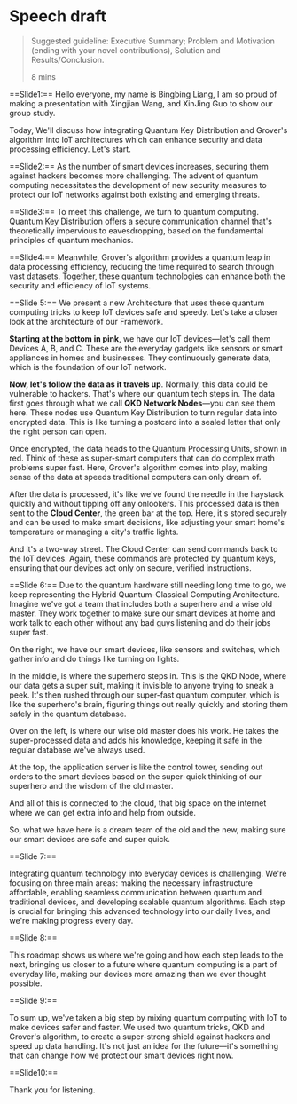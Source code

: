 # Speech draft

> Suggested guideline: Executive Summary;  Problem and Motivation (ending with your novel contributions), Solution and Results/Conclusion.
>
> 8 mins

==Slide1:== Hello everyone, my name is Bingbing Liang, I am so proud of making a presentation with Xingjian Wang, and XinJing Guo to show our group study. 

Today, We'll discuss how integrating Quantum Key Distribution and Grover's algorithm into IoT architectures which can enhance security and data processing efficiency. Let's start.



==Slide2:== As the number of smart devices increases, securing them against hackers becomes more challenging. The advent of quantum computing necessitates the development of new security measures to protect our IoT networks against both existing and emerging threats.



==Slide3:== To meet this challenge, we turn to quantum computing. Quantum Key Distribution offers a secure communication channel that's theoretically impervious to eavesdropping, based on the fundamental principles of quantum mechanics. 



==Slide4:== Meanwhile, Grover's algorithm provides a quantum leap in data processing efficiency, reducing the time required to search through vast datasets. Together, these quantum technologies can enhance both the security and efficiency of IoT systems.



==Slide 5:== We present a new Architecture that uses these quantum computing tricks to keep IoT devices safe and speedy. Let's take a closer look at the architecture of our Framework. 

**Starting at the bottom in pink**, we have our IoT devices—let's call them Devices A, B, and C. These are the everyday gadgets like sensors or smart appliances in homes and businesses. They continuously generate data, which is the foundation of our IoT network.

**Now, let's follow the data as it travels up**. Normally, this data could be vulnerable to hackers. That's where our quantum tech steps in. The data first goes through what we call **QKD Network Nodes**—you can see them here. These nodes use Quantum Key Distribution to turn regular data into encrypted data. This is like turning a postcard into a sealed letter that only the right person can open.

Once encrypted, the data heads to the Quantum Processing Units, shown in red. Think of these as super-smart computers that can do complex math problems super fast. Here, Grover's algorithm comes into play, making sense of the data at speeds traditional computers can only dream of.

After the data is processed, it's like we've found the needle in the haystack quickly and without tipping off any onlookers. This processed data is then sent to the **Cloud Center**, the green bar at the top. Here, it's stored securely and can be used to make smart decisions, like adjusting your smart home's temperature or managing a city's traffic lights.

And it's a two-way street. The Cloud Center can send commands back to the IoT devices. Again, these commands are protected by quantum keys, ensuring that our devices act only on secure, verified instructions.



==Slide 6:== Due to the quantum hardware still needing long time to go, we keep representing the Hybrid Quantum-Classical Computing Architecture. Imagine we've got a team that includes both a superhero and a wise old master. They work together to make sure our smart devices at home and work talk to each other without any bad guys listening and do their jobs super fast.

On the right, we have our smart devices, like sensors and switches, which gather info and do things like turning on lights.

In the middle, is where the superhero steps in. This is the QKD Node, where our data gets a super suit, making it invisible to anyone trying to sneak a peek. It's then rushed through our super-fast quantum computer, which is like the superhero's brain, figuring things out really quickly and storing them safely in the quantum database.

Over on the left, is where our wise old master does his work. He takes the super-processed data and adds his knowledge, keeping it safe in the regular database we've always used.

At the top, the application server is like the control tower, sending out orders to the smart devices based on the super-quick thinking of our superhero and the wisdom of the old master.

And all of this is connected to the cloud, that big space on the internet where we can get extra info and help from outside.

So, what we have here is a dream team of the old and the new, making sure our smart devices are safe and super quick.



==Slide 7:==

Integrating quantum technology into everyday devices is challenging. We're focusing on three main areas: making the necessary infrastructure affordable, enabling seamless communication between quantum and traditional devices, and developing scalable quantum algorithms. Each step is crucial for bringing this advanced technology into our daily lives, and we're making progress every day.



==Slide 8:==

This roadmap shows us where we're going and how each step leads to the next, bringing us closer to a future where quantum computing is a part of everyday life, making our devices more amazing than we ever thought possible.



==Slide 9:== 

To sum up, we've taken a big step by mixing quantum computing with IoT to make devices safer and faster. We used two quantum tricks, QKD and Grover's algorithm, to create a super-strong shield against hackers and speed up data handling. It's not just an idea for the future—it's something that can change how we protect our smart devices right now.



==Slide10:== 

Thank you for listening.